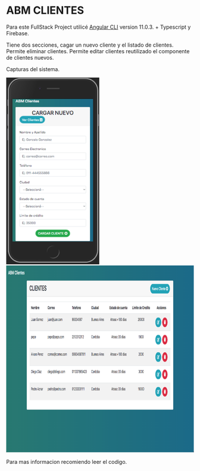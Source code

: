 # ABM CLIENTES

Para este FullStack Project utilicé [Angular CLI](https://github.com/angular/angular-cli) version 11.0.3. +  Typescript y Firebase.


Tiene dos secciones, cagar un nuevo cliente y el listado de clientes.
Permite eliminar clientes.
Permite editar clientes reutilizado el componente de clientes nuevos.


Capturas del sistema.
<div>
  <img src="https://github.com/JoniWaibs/abm-clientes/blob/master/src/assets/img/addCliente.png" width="250px" height="500px"/>
  <img src="https://github.com/JoniWaibs/abm-clientes/blob/master/src/assets/img/listaClientes.png" width="770px" height="500px"/>
</div>

Para mas informacion recomiendo leer el codigo.
